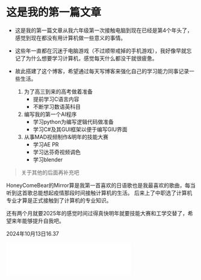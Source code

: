 
# 这是我的第一篇文章

- 这是我的第一篇文章从我六年级第一次接触电脑到现在已经是第4个年头了，感觉到现在都没有用计算机做一些意义的事情。
- 这些年一直都在沉迷于电脑游戏（不过顺带戒掉的手机游戏），我好像早就忘记了为什么想要学习计算机，感觉每天什么都没干就很疲惫。
- 故此搭建了这个博客，希望通过每天写博客来强化自己的学习能力同事记录一些生活。

  1. 为了高三到来的高考做着准备
     - 提前学习C语言内容
     - 不断学习数语英科目
  2. 编写我的第一个AI程序
     - 学习python为编写逻辑代码做准备
     - 学习C#及其GUI框架以便于编写GIU界面
  3. 从事MAD视频制作&明年的技能大赛
     -  学习AE PR
     -  学习达芬奇视频调色
     -  学习blender
  
>关于其他的后面再补充吧

HoneyComeBear的Mirror算是我第一首喜欢的日语歌也是我最喜欢的歌曲，每当听到这首歌总能想起疫情那段时间接触计算机的生活。
后来上了中职选了计算机专业才算是正式接触到了计算机的专业知识。

还有两个月就要2025年的感觉时间过得真快明年就要技能大赛和工学交替了，希望来年能够提升自我吧。

2024年10月13日16.37

<iframe frameborder="no" border="0" marginwidth="1" marginheight="0" width=330 height=86 src="//music.163.com/outchain/player?type=2&id=1307223125&auto=1&height=66"></iframe>